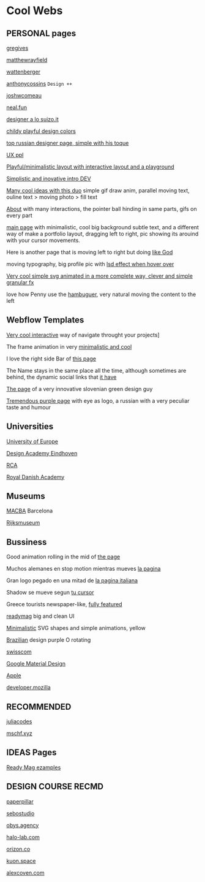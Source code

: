 # Cool Webs

## **PERSONAL pages**

[gregives](https://gregives.co.uk)

[matthewrayfield](https://www.matthewrayfield.com)

[wattenberger](https://wattenberger.com)

[anthonycossins](https://anthonycossins.com) `Design ++`

[joshwcomeau](https://joshwcomeau.com)

[neal.fun](https://neal.fun)

[designer a lo suizo.it](https://pierrebrunet.it)

[childy playful design colors](https://isolationcreation.club/inspire/)

[top russian designer page, simple with his toque](https://maximaksenov.com)

[UX ppl](https://andrewbretnall.com)

[Playful/minimalistic layout with interactive layout and a playground](http://kaiwei.design/#/)

[Simplistic and inovative intro DEV](https://www.gregorychristian.com)

[Many cool ideas with this duo](https://www.thepapestielliz.com) simple gif draw anim, parallel moving text, ouline text > moving photo > fill text

[About](https://www.davidebaratta.com/info) with many interactions, the pointer ball hinding in same parts, gifs on every part

[main page](https://www.davidebaratta.com) with minimalistic, cool big background subtle text, and a different way of make a portfolio layout, dragging left to right, pic showing its arouind with your cursor movements.

Here is another page that is moving left to right but doing [like God](http://robinmastromarino.com)

moving typography, big profile pic with [lsd effect when hover over](https://kulbachny.com)

[Very cool simple svg animated in a more complete way, clever and simple granular fx](https://www.svz.io)

love how Penny use the [hambuguer](http://pennybanks.com/muse), very natural moving the content to the left

## **Webflow Templates**

[Very cool interactive](https://prisma-portfolio.webflow.io) way of navigate throught your projects]

The frame animation in very [minimalistic and cool](https://shots-template.webflow.io/projects-wide)

I love the right side Bar of [this page](https://photographytemplate.webflow.io)

The Name stays in the same place all the time, although sometimes are behind, the dynamic social links that [it have](http://dynamic-studios.webflow.io)

[The page](http://roknrol-2018.webflow.io) of a very innovative slovenian green design guy

[Tremendous purple page](https://igma.im) with eye as logo, a russian with a very peculiar taste and humour

## **Universities**

[University of Europe](https://www.ue-germany.com)

[Design Academy Eindhoven](https://www.designacademy.nl)

[RCA](https://www.rca.ac.uk)

[Royal Danish Academy](https://royaldanishacademy.com/programme/graphic-communication-design)

## **Museums**

[MACBA](https://www.macba.cat/en) Barcelona

[Rijksmuseum](https://www.rijksmuseum.nl/nl)

## **Bussiness**

Good animation rolling in the mid of [the page](https://impact.ideo.org)

Muchos alemanes en stop motion mientras mueves [la pagina](https://spielzeit.jungesschauspielhaus.de)

Gran logo pegado en una mitad de [la pagina italiana](https://from.cm)

Shadow se mueve segun [tu cursor](https://readymag.com/readymag/oracle-cards/)

Greece tourists newspaper-like, [fully featured](https://chronakis.homeybee.gr)

[readymag](https://readymag.com) big and clean UI

[Minimalistic](https://www.thegrammarof.com) SVG shapes and simple animations, yellow

[Brazilian](https://bloomers.com.br) design purple O rotating

[swisscom](http://swisscom.ch/)

[Google Material Design](https://material.io/design)

[Apple](apple.com)

[developer.mozilla](http://developer.mozilla.org/)

## **RECOMMENDED**

[juliacodes](juliacodes.com)

[mschf.xyz](mschf.xyz)

## **IDEAS Pages**

[Ready Mag ezamples](https://readymag.com/examples)

## **DESIGN COURSE RECMD**

[paperpillar](youtube.com/redirect?event=video_description&redir_token=QUFFLUhqazhjb2RIZktJMG1JNTVzWW83dDV3bmg4Z0htUXxBQ3Jtc0tuaEhGdXdldUEtaG0tMkJzVjF3RmpRVEliUmw3Tzkzd3B2U0MtYzFhNGtmbnFUbTJ1YVJ1YWo4cTU2SHVnUUZKSU81NmxnVlVHeG1zUGpDME00elF6V29FeW8xaG0xOGR5WHp5Nm9ZY05Qb050Y1pLVQ&q=https%3A%2F%2Fpaperpillar.com%2F)

[sebostudio](youtube.com/redirect?event=video_description&redir_token=QUFFLUhqbjZ1b3lBRVhXVHdhR2tzeHh2bWpaX0pXanRJZ3xBQ3Jtc0tuRnliaGlZS2E0TXp4Q05paVJKSk11aWh6MHRFWXlHTGRESmx4ZzdFWTk5UktXcV9iem1HeGdFUnFRODFYUlZReE1Dc01rWkxOalF4TTZjbXJSZmJhQXF5WURCMmZvell1VVVTQjJYdTBqcUZQZXcxWQ&q=https%3A%2F%2Fsebostudio.com%2F)

[obys.agency](youtube.com/redirect?event=video_description&redir_token=QUFFLUhqbFR5M2lCUDVjUWpPQ2pxdGJ4NUxsaVVoY2xtUXxBQ3Jtc0ttcnBFTjl4SjFnTzZuWnBwNzlLUXVMNjBteW40T0FqZUZfbGVvM0tJdUpVdUNKWldsZ2ZNZVlPNFh5SVhoeEh3VnlZTzVPWkZrd1pod0JJNFZUUHhHUmtFbEFGSEpOUTlNb2ZZdjRtTmtnc3NUc1Rjaw&q=https%3A%2F%2Fobys.agency%2F)

[halo-lab.com](youtube.com/redirect?event=video_description&redir_token=QUFFLUhqbTQxdnpHaVA2QXA5cWVLUEtGdk5Pb0hmUXBLZ3xBQ3Jtc0ttNVIyY2pCbFZzNzRXaFc2Vms0djNWTHdMbVpVbmMydzN1eGZyTEdCX0xqM0dnWHZlLTVCQm1vUm4yakYteExyd3NUZUNOMEQwWFRkbVpRZ1d1SXhPd044bDFINUZVVUprcEFLZTd2QVprYWRGa24xNA&q=https%3A%2F%2Fwww.halo-lab.com%2F)

[orizon.co](youtube.com/redirect?event=video_description&redir_token=QUFFLUhqa0dZMGFnLWttczQ4UzVDSS04WE1pUkk3cFdud3xBQ3Jtc0trMEUyWmNtMkdLUkpWenc3TlpNLXRUenY2Yjg0SUFRcDBYQzRFZ0NOaXlMUTRzWmh2Y0Q3R0Zfb2J1aG1nOWVUU3MwNjFjWVUzRTJUVlBYaGxndmNkLUJKNFFNeDNSdjFXQjNzQkZMVmlNbFBXR19vRQ&q=https%3A%2F%2Fwww.orizon.co%2F)

[kuon.space](youtube.com/redirect?event=video_description&redir_token=QUFFLUhqbExMQkRmM2dGNjJqbUktVjQ5SlVjbGhJYnF4Z3xBQ3Jtc0trNUhkQWpoLVhhNGctYmVVbk05a3d6bzd4dXZicnlXamtxSUdVWDYtd3Jub1NnUHlGT1RxSEJrVFd6YXpfcWFDdUxQb2JGcWM5Wi1iV1QweFNpZkY1YlVQajVmTjRtcE12ZFoxV3dwcTVXZ2hLUVZacw&q=https%3A%2F%2Fkuon.space%2F)

[alexcoven.com](youtube.com/redirect?event=video_description&redir_token=QUFFLUhqbkN5UUpqTW43Q0hkRFM2M25oSEdvVFVHVUwtZ3xBQ3Jtc0trME9NNzliQjNmdEk2RlRGRWNMMmlzWkNtSWRwWTBoeDhaSTRoc0VhUG4wMTk2ckpHbWhOYXdPaFpGbHQ0MlhPSDRyR3YwMnE1YkRRRWx2TW1tby1xei0yTFBTNTVmZE1TdzlUZVR5Y2Z4VVNaZ29CZw&q=https%3A%2F%2Fwww.alexcoven.com%2F)
